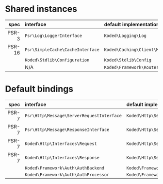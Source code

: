 # Shared instances

| spec   | interface                        | default implementation
|-------:|:---------------------------------|:----------------------
| PSR-3  | `Psr\Log\LoggerInterface`        | `Koded\Logging\Log`
| PSR-16 | `Psr\SimpleCache\CacheInterface` | `Koded\Caching\Client\MemoryClient`
|        | `Koded\Stdlib\Configuration`     | `Koded\Stdlib\Config`
|        | N/A                              | `Koded\Framework\Router`

[comment]: <> (| &#40;TODO&#41; | `Koded\Serializer\Serializer`    | `Koded\Serializer\ObjectSerializer`)


# Default bindings

| spec   | interface                                 | default implementation
|-------:|:------------------------------------------|:----------------------
| PSR-7  | `Psr\Http\Message\ServerRequestInterface` | `Koded\Http\ServerRequest`
| PSR-7  | `Psr\Http\Message\ResponseInterface`      | `Koded\Http\ServerResponse`
| PSR-7  | `Koded\Http\Interfaces\Request`           | `Koded\Http\ServerRequest`
| PSR-7  | `Koded\Http\Interfaces\Response`          | `Koded\Http\ServerResponse`
|        | `Koded\Framework\Auth\AuthBackend`        | `Koded\Framework\Auth\SessionAuthBackend`
|        | `Koded\Framework\Auth\AuthProcessor`      | `Koded\Framework\Auth\TokenAuthProcessor`

